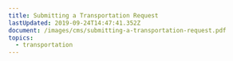 ```yaml
---
title: Submitting a Transportation Request
lastUpdated: 2019-09-24T14:47:41.352Z
document: /images/cms/submitting-a-transportation-request.pdf
topics:
  - transportation
---
```


